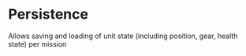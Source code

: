 
# Persistence

Allows saving and loading of unit state (including position, gear, health state) per mission
